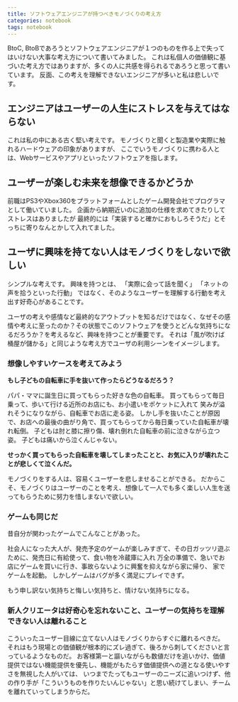 ```yaml
---
title: ソフトウェアエンジニアが持つべきモノづくりの考え方
categories: notebook
tags: notebook
---
```


BtoC, BtoBであろうとソフトウェアエンジニアが１つのものを作る上で失ってはいけない大事な考え方について書いてみました。
これは私個人の価値観に基づいた考え方ではありますが、多くの人に共感を得られるであろうと思って書いています。
反面、この考えを理解できないエンジニアが多いと私は悲しいです。

## エンジニアはユーザーの人生にストレスを与えてはならない

これは私の中にある古く堅い考えです。
モノづくりと聞くと製造業や実際に触れるハードウェアの印象がありますが、
ここでいうモノづくりに携わる人とは、Webサービスやアプリといったソフトウェアを指します。

## ユーザーが楽しむ未来を想像できるかどうか

前職はPS3やXbox360をプラットフォームとしたゲーム開発会社でプログラマとして働いていました。
企画から納期近いのに追加の仕様を求めてきたりしてストレスはありましたが
最終的には「実装すると確かにおもしろそうだ」とそっちに寄りなんとかして入れてました。

## ユーザに興味を持てない人はモノづくりをしないで欲しい

シンプルな考えです。
興味を持つとは、
「実際に会って話を聞く」
「ネットの声を拾うといった行動」
ではなく、そのようなユーザーを理解する行動を考え出す好奇心があることです。

ユーザの考えや感情など最終的なアウトプットを知るだけではなく、なぜその感情や考えに至ったのか？その状態でこのソフトウェアを使うとどんな気持ちになるだろうか？を考えるなど、興味を持つことが重要です。
それは「風が吹けば桶屋が儲かる」と同じような考え方でユーザの利用シーンをイメージします。

### 想像しやすいケースを考えてみよう
**もし子どもの自転車に手を抜いて作ったらどうなるだろう？**

パパ・ママに誕生日に買ってもらった好きな色の自転車。
買ってもらって毎日乗って、歩いて行ける近所のお店にも、お小遣いをポケットに入れて
笑みが溢れそうになりながら、自転車でお店に走る姿。
しかし手を抜いたことが原因で、お店への最後の曲がり角で、買ってもらってから毎日乗っていた自転車が壊れ転倒。
子どもは肘と膝に擦り傷、壊れ倒れた自転車の前に泣きながら立つ姿。
子どもは痛いから泣くんじゃない。

**せっかく買ってもらった自転車を壊してしまったことと、お気に入りが壊れたことが悲しくて泣くんだ。**

モノづくりをする人は、容易くユーザーを悲しませることができる。
だからこそ、モノづくりはユーザーのことを考え、想像して一人でも多く楽しい人生を送ってもらうために努力を惜しまないで欲しい。

### ゲームも同じだ
昔自分が関わったゲームでこんなことがあった。

社会人になった大人が、発売予定のゲームが楽しみすぎて、その日ガッツリ遊ぶために、発売日に有給使って、食い物を冷蔵庫に入れ
万全の準備で、急いでお店にゲームを買いに行き、事故らないように興奮を抑えながら家に帰り、
家でゲームを起動。
しかしゲームはバグが多く満足にプレイできず。

もう申し訳ない気持ちと悔しい気持ちと、情けない気持ちになる。

### 新人クリエータは好奇心を忘れないこと、ユーザーの気持ちを理解できない人は離れること
こういったユーザー目線に立てない人はモノづくりからすぐに離れるべきだ。
それはもう現場との価値観が根本的にズレ過ぎて、後ろから刺してくださいと言っているようなものだ。
お客様第一と謳いながらも数値だけを追いかけ、価値提供ではない機能提供を優先し、機能がもたらす価値提供への道となる使いやすさを無視した人がいては、
いつまでたってもユーザーのニーズに追いつけず、他の作り手が「こういうものを作りたいんじゃない」と思い続けてしまい、チームを離れていってしまうからだ。
